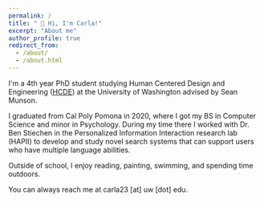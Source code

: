 ```yaml
---
permalink: /
title: " 👋 Hi, I'm Carla!"
excerpt: "About me"
author_profile: true
redirect_from: 
  - /about/
  - /about.html
---
```

I'm a 4th year PhD student studying Human Centered Design and Engineering ([HCDE](https://www.hcde.washington.edu/)) at the University of Washington advised by Sean Munson.

I graduated from Cal Poly Pomona in 2020, where I got my BS in Computer Science and minor in Psychology. During my time there I worked with Dr. Ben Stiechen in the Personalized Information Interaction research lab (HAPII) to develop and study novel search systems that can support users who have multiple language abilities.

Outside of school, I enjoy reading, painting, swimming, and spending time outdoors. 

You can always reach me at carla23 [at] uw [dot] edu.



